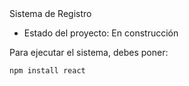 </h1> Sistema de Registro</h1>

- Estado del proyecto: En construcción 

Para ejecutar el sistema, debes poner:

```npm install react```
